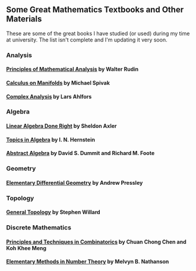 ## Some Great Mathematics Textbooks and Other Materials

These are some of the great books I have studied (or used) during my time at university. The list isn't complete and I'm updating it very soon.

### Analysis

#### [Principles of Mathematical Analysis](https://www.amazon.com/Principles-Mathematical-Analysis-International-Mathematics/dp/007054235X) by Walter Rudin

#### [Calculus on Manifolds](https://www.amazon.com/Calculus-Manifolds-Approach-Classical-Theorems/dp/0805390219) by Michael Spivak

#### [Complex Analysis](https://www.amazon.com/Complex-Analysis-Lars-Ahlfors/dp/0070006571) by Lars Ahlfors

### Algebra

#### [Linear Algebra Done Right](https://link.springer.com/book/10.1007/978-3-319-11080-6) by Sheldon Axler 

#### [Topics in Algebra](https://www.amazon.com/Topics-Algebra-2nd-I-Herstein/dp/0471010901/ref=pd_aw_sbs_sccl_1/142-7282953-5777842?pd_rd_w=KpHjE&content-id=amzn1.sym.bc45384a-cf15-479c-b874-e31c5245d34e&pf_rd_p=bc45384a-cf15-479c-b874-e31c5245d34e&pf_rd_r=NQJPJN58CN5QGYB04S8X&pd_rd_wg=N8HCn&pd_rd_r=8d160956-e49d-4dd9-91a2-bf600d14abad&pd_rd_i=0471010901&psc=1) by I. N. Hernstein

#### [Abstract Algebra](https://www.amazon.com/Abstract-Algebra-3rd-David-Dummit/dp/0471433349) by David S. Dummit and Richard M. Foote

### Geometry

#### [Elementary Differential Geometry](https://link.springer.com/book/10.1007/978-1-84882-891-9) by Andrew Pressley

### Topology

#### [General Topology](https://books.google.co.in/books/about/General_Topology.html?id=-o8xJQ7Ag2cC&source=kp_book_description&redir_esc=y) by Stephen Willard

### Discrete Mathematics

#### [Principles and Techniques in Combinatorics](https://books.google.co.in/books/about/Principles_And_Techniques_In_Combinatori.html?id=jBrtCgAAQBAJ&source=kp_book_description&redir_esc=y) by Chuan Chong Chen and Koh Khee Meng

#### [Elementary Methods in Number Theory](https://link.springer.com/book/10.1007/b98870#:~:text=Elementary%20Methods%20in%20Number%20Theory%20begins%20with%20%22a%20first%20course,%2C%20prime%20numbers%2C%20and%20congruences) by Melvyn B. Nathanson

